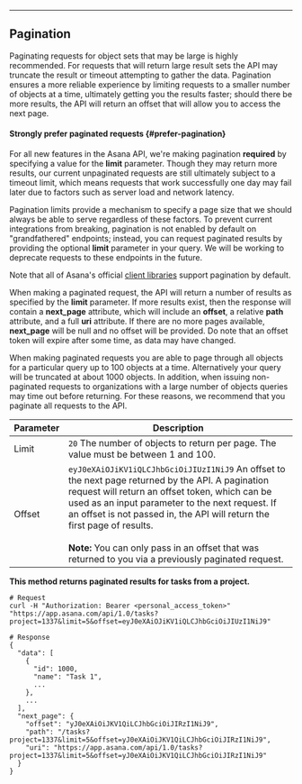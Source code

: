 ---

## Pagination

Paginating requests for object sets that may be large is highly recommended. For requests that will return large result
sets the API may truncate the result or timeout attempting to gather the data. Pagination ensures a more reliable
experience by limiting requests to a smaller number of objects at a time, ultimately getting you the results faster;
should there be more results, the API will return an offset that will allow you to access the next page.

#### Strongly prefer paginated requests {#prefer-pagination}

For all new features in the Asana API, we're making pagination **required** by
specifying a value for the **limit** parameter. Though they may return more
results, our current unpaginated requests are still ultimately subject to a
timeout limit, which means requests that work successfully one day may fail later due
to factors such as server load and network latency.

Pagination limits provide a mechanism to specify a page size that we should
always be able to serve regardless of these factors. To prevent current
integrations from breaking, pagination is not enabled by default on
"grandfathered" endpoints; instead, you can request paginated results by
providing the optional **limit** parameter in your query. We will be working to
deprecate requests to these endpoints in the future.

Note that all of Asana's official [client
libraries](#official-client-libraries) support
pagination by default.

When making a paginated request, the API will return a number of results as specified by the **limit** parameter.
If more results exist, then the response will contain a **next_page** attribute, which will include an **offset**, a
relative **path** attribute, and a full **uri** attribute. If there are no more pages available, **next_page** will be
null and no offset will be provided. Do note that an offset token will expire after some time, as data may have changed.

When making paginated requests you are able to page through all objects for a particular query up to 100 objects at a time.
Alternatively your query will be truncated at about 1000 objects. In addition, when issuing non-paginated requests to
organizations with a large number of objects queries may time out before returning. For these reasons, we recommend that
you paginate all requests to the API.

| Parameter | Description |
|---|---|
| Limit | `20` The number of objects to return per page. The value must be between 1 and 100. |
| Offset | `eyJ0eXAiOJiKV1iQLCJhbGciOiJIUzI1NiJ9` An offset to the next page returned by the API. A pagination request will return an offset token, which can be used as an input parameter to the next request. If an offset is not passed in, the API will return the first page of results. <br><br><strong>Note:</strong> You can only pass in an offset that was returned to you via a previously paginated request. |

**This method returns paginated results for tasks from a project.**

    # Request
    curl -H "Authorization: Bearer <personal_access_token>" "https://app.asana.com/api/1.0/tasks?project=1337&limit=5&offset=eyJ0eXAiOJiKV1iQLCJhbGciOiJIUzI1NiJ9"

    # Response
    {
      "data": [
        {
          "id": 1000,
          "name": "Task 1",
          ...
        },
        ...
      ],
      "next_page": {
        "offset": "yJ0eXAiOiJKV1QiLCJhbGciOiJIRzI1NiJ9",
        "path": "/tasks?project=1337&limit=5&offset=yJ0eXAiOiJKV1QiLCJhbGciOiJIRzI1NiJ9",
        "uri": "https://app.asana.com/api/1.0/tasks?project=1337&limit=5&offset=yJ0eXAiOiJKV1QiLCJhbGciOiJIRzI1NiJ9"
      }
    }
